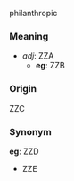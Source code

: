 philanthropic
### Meaning
+ _adj_: ZZA
    + __eg__: ZZB

### Origin

ZZC

### Synonym

__eg__: ZZD

+ ZZE


